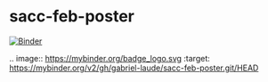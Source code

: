# sacc-feb-poster

[![Binder](https://mybinder.org/badge_logo.svg)](https://mybinder.org/v2/gh/gabriel-laude/sacc-feb-poster.git/HEAD)

.. image:: https://mybinder.org/badge_logo.svg
 :target: https://mybinder.org/v2/gh/gabriel-laude/sacc-feb-poster.git/HEAD
